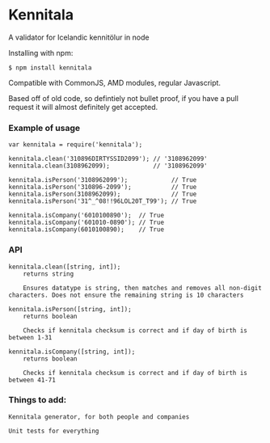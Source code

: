 # Kennitala
A validator for Icelandic kennitölur in node

Installing with npm:

    $ npm install kennitala

Compatible with CommonJS, AMD modules, regular Javascript.

Based off of old code, so defintiely not bullet proof, if you have a pull request it will almost definitely get accepted.

### Example of usage
    var kennitala = require('kennitala');
    
    kennitala.clean('310896DIRTYSSID2099'); // '3108962099'
    kennitala.clean(3108962099);            // '3108962099'
    
    kennitala.isPerson('3108962099');            // True
    kennitala.isPerson('310896-2099');           // True
    kennitala.isPerson(3108962099);              // True
    kennitala.isPerson('31^_^08!!96LOL20T_T99'); // True
    
    kennitala.isCompany('6010100890');  // True
    kennitala.isCompany('601010-0890'); // True
    kennitala.isCompany(6010100890);    // True

### API
    kennitala.clean([string, int]);
        returns string
    
        Ensures datatype is string, then matches and removes all non-digit characters. Does not ensure the remaining string is 10 characters
    
    kennitala.isPerson([string, int]);
        returns boolean
    
        Checks if kennitala checksum is correct and if day of birth is between 1-31
    
    kennitala.isCompany([string, int]);
        returns boolean
    
        Checks if kennitala checksum is correct and if day of birth is between 41-71

### Things to add:
    
    Kennitala generator, for both people and companies
    
    Unit tests for everything
